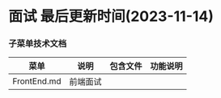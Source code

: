 <!--
 * @Description: 面试
 * @Author: panrui
 * @Date: 2023-04-25 08:57:17
 * @LastEditTime: 2023-11-14 11:21:00
 * @LastEditors: panrui
 * 不忘初心,不负梦想
-->

# 面试 最后更新时间(2023-11-14)

### 子菜单技术文档

| 菜单        | 说明     | 包含文件 | 功能说明 |
| ----------- | -------- | -------- | -------- |
| FrontEnd.md | 前端面试 |          |          |
